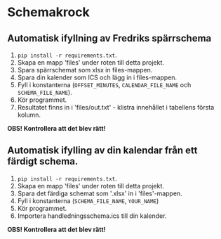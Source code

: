 # Schemakrock
## Automatisk ifyllning av Fredriks spärrschema
1. `pip install -r requirements.txt`.
2. Skapa en mapp 'files' under roten till detta projekt.
3. Spara spärrschemat som xlsx in files-mappen.
4. Spara din kalender som ICS och lägg in i files-mappen.
5. Fyll i konstanterna (`OFFSET_MINUTES`, `CALENDAR_FILE_NAME` och `SCHEMA_FILE_NAME`).
6. Kör programmet.
7. Resultatet finns in i 'files/out.txt' - klistra innehållet i tabellens första kolumn.


**OBS! Kontrollera att det blev rätt!**

## Automatisk ifylling av din kalendar från ett färdigt schema.
1. `pip install -r requirements.txt`.
2. Skapa en mapp 'files' under roten till detta projekt.
3. Spara det färdiga schemat som '.xlsx' in i 'files'-mappen.
4. Fyll i konstanterna (`SCHEMA_FILE_NAME`, `YOUR_NAME`)
5. Kör programmet.
6. Importera handledningsschema.ics till din kalender.

**OBS! Kontrollera att det blev rätt!**
